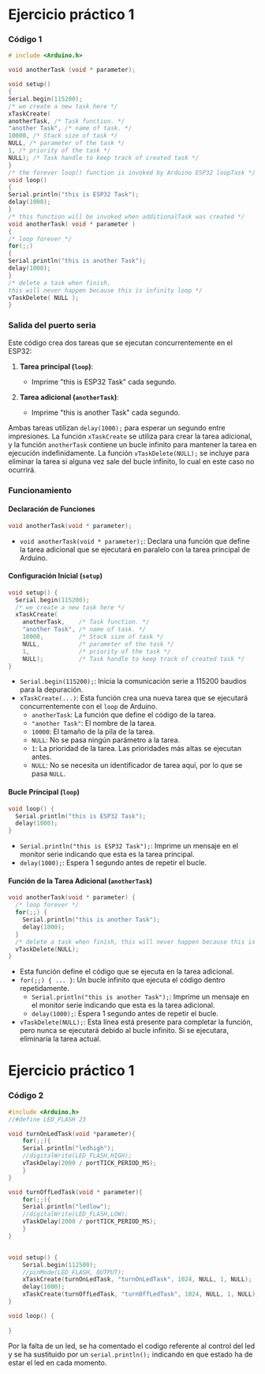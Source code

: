 # Ejercicio práctico 1

### Código 1

```cpp
# include <Arduino.h>

void anotherTask (void * parameter);

void setup()
{
Serial.begin(115200);
/* we create a new task here */
xTaskCreate(
anotherTask, /* Task function. */
"another Task", /* name of task. */
10000, /* Stack size of task */
NULL, /* parameter of the task */
1, /* priority of the task */
NULL); /* Task handle to keep track of created task */
}
/* the forever loop() function is invoked by Arduino ESP32 loopTask */
void loop()
{
Serial.println("this is ESP32 Task");
delay(1000);
}
/* this function will be invoked when additionalTask was created */
void anotherTask( void * parameter )
{
/* loop forever */
for(;;)
{
Serial.println("this is another Task");
delay(1000);
}
/* delete a task when finish,
this will never happen because this is infinity loop */
vTaskDelete( NULL );
}

```
### Salida del puerto seria 
Este código crea dos tareas que se ejecutan concurrentemente en el ESP32:

1. **Tarea principal (`loop`)**:
   - Imprime "this is ESP32 Task" cada segundo.

2. **Tarea adicional (`anotherTask`)**:
   - Imprime "this is another Task" cada segundo.

Ambas tareas utilizan `delay(1000);` para esperar un segundo entre impresiones. La función `xTaskCreate` se utiliza para crear la tarea adicional, y la función `anotherTask` contiene un bucle infinito para mantener la tarea en ejecución indefinidamente. La función `vTaskDelete(NULL);` se incluye para eliminar la tarea si alguna vez sale del bucle infinito, lo cual en este caso no ocurrirá.
### Funcionamiento

#### Declaración de Funciones

```cpp
void anotherTask(void * parameter);
```

- `void anotherTask(void * parameter);`: Declara una función que define la tarea adicional que se ejecutará en paralelo con la tarea principal de Arduino.

#### Configuración Inicial (`setup`)

```cpp
void setup() {
  Serial.begin(115200);
  /* we create a new task here */
  xTaskCreate(
    anotherTask,    /* Task function. */
    "another Task", /* name of task. */
    10000,          /* Stack size of task */
    NULL,           /* parameter of the task */
    1,              /* priority of the task */
    NULL);          /* Task handle to keep track of created task */
}
```

- `Serial.begin(115200);`: Inicia la comunicación serie a 115200 baudios para la depuración.
- `xTaskCreate(...)`: Esta función crea una nueva tarea que se ejecutará concurrentemente con el `loop` de Arduino.
  - `anotherTask`: La función que define el código de la tarea.
  - `"another Task"`: El nombre de la tarea.
  - `10000`: El tamaño de la pila de la tarea.
  - `NULL`: No se pasa ningún parámetro a la tarea.
  - `1`: La prioridad de la tarea. Las prioridades más altas se ejecutan antes.
  - `NULL`: No se necesita un identificador de tarea aquí, por lo que se pasa `NULL`.

#### Bucle Principal (`loop`)

```cpp
void loop() {
  Serial.println("this is ESP32 Task");
  delay(1000);
}
```

- `Serial.println("this is ESP32 Task");`: Imprime un mensaje en el monitor serie indicando que esta es la tarea principal.
- `delay(1000);`: Espera 1 segundo antes de repetir el bucle.

#### Función de la Tarea Adicional (`anotherTask`)

```cpp
void anotherTask(void * parameter) {
  /* loop forever */
  for(;;) {
    Serial.println("this is another Task");
    delay(1000);
  }
  /* delete a task when finish, this will never happen because this is infinity loop */
  vTaskDelete(NULL);
}
```

- Esta función define el código que se ejecuta en la tarea adicional.
- `for(;;) { ... }`: Un bucle infinito que ejecuta el código dentro repetidamente.
  - `Serial.println("this is another Task");`: Imprime un mensaje en el monitor serie indicando que esta es la tarea adicional.
  - `delay(1000);`: Espera 1 segundo antes de repetir el bucle.
- `vTaskDelete(NULL);`: Esta línea está presente para completar la función, pero nunca se ejecutará debido al bucle infinito. Si se ejecutara, eliminaría la tarea actual.


# Ejercicio práctico 1

### Código 2
```cpp
#include <Arduino.h>
//#define LED_FLASH 23

void turnOnLedTask(void *parameter){
    for(;;){
    Serial.println("ledhigh");
    //digitalWrite(LED_FLASH,HIGH);
    vTaskDelay(2000 / portTICK_PERIOD_MS);
    }
}

void turnOffLedTask(void * parameter){
    for(;;){
    Serial.println("ledlow");
    //digitalWrite(LED_FLASH,LOW);
    vTaskDelay(2000 / portTICK_PERIOD_MS);
    }
}


void setup() {
    Serial.begin(112500);
    //pinMode(LED_FLASH, OUTPUT);
    xTaskCreate(turnOnLedTask, "turnOnLedTask", 1024, NULL, 1, NULL);
    delay(1000);
    xTaskCreate(turnOffLedTask, "turnOffLedTask", 1024, NULL, 1, NULL);
}

void loop() {
  
}
```
Por la falta de un led, se ha comentado el codigo referente al control del led y se ha sustituido por un `serial.println();` indicando en que estado ha de estar el led en cada momento.